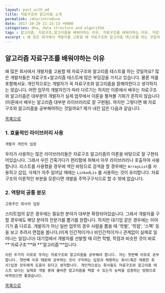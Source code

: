 ```yaml
---
layout: post_with_ad
title: 자료구조와 알고리즘 소개
permalink: /dna/introduce
date: 2017-10-29 21:15:13 +0900
categories: dna, data structure and algorithm
tags : 알고리즘, 자료구조,알고리즘을 배워야하는 이유, 자료구조를 배워야하는 이유, 자료구조 알고리즘을 배워야하는 이유
excerpt : 왜 많은 회사에서 개발자를 고용할 때 자료구조와 알고리즘 테스트를 하는 것일까요? 많은 개발자들은 자료구조+알고리즘 테스트에 많은 부담감을 가지고 있습니다.
---
```


## 알고리즘 자료구조를 배워야하는 이유

왜 많은 회사에서 개발자를 고용할 때 자료구조와 알고리즘 테스트를 하는 것일까요? 많은 개발자들은 자료구조+알고리즘 테스트에 많은 부담감을 가지고 있습니다. 물론 저를 포함해서요. 개인적으로는 개발자가 꼭 자료구조와 알고리즘을 잘해야한다고 생각하지는 않습니다. 어떤 업무의 개발자인가 따라 다르기는 하지만 이론에서 배우는 자료구조와 알고리즘은 대부분의 개발자가 실제 업무에서 이론을 펼쳐볼 기회가 흔하지 않습니다(이론에서 배우는 알고리즘 대부분 라이브러리로 잘 구현됨).
하지만 그렇다면 왜 자료구조와 알고리즘을 공부해야하는 것일까요? 제가 내린 답은 다음과 같습니다.

[목록으로](/dna/)

### 1. 효율적인 라이브러리 사용

`개발자 개인의 입장`

우리가 사용하는 많은 라이브러리들은 자료구조 알고리즘의 이론을 바탕으로 잘 구현되어있습니다. 그래서 우린 간혹가다가 편리함에 취해서 아무 라이브러리나 호출하여 사용합니다. 리스트를 사용했을 경우에 색인 바탕으로 검색을 할 경우에는 `ArrayList`를 사용하고 삽입, 삭제가 자주 일어날 때에는 `LinkedLis` 를 사용하는 것이 유리합니다. 자료구조의 이론적인 부분을 모른다면 개발을 주먹구구식으로 할 수 밖에 없습니다.

### 2. 역량의 공통 분모

`고용주인 회사의 입장`

스타트업의 같은 경우에는 필요한 분야가 대부분 확정되어있습니다. 그래서 개발자를 구할 경우에도 해당 분야의 전문가를 뽑기를 원합니다. 하지만 대기업 같은 경우에는 이야기가 좀 다르죠. 개발자가 아닌 일반 업무의 경우 사람을 뽑을 때 '학벌', '학점', '스펙' 등을 보고 추려서 면접을 봅니다.(이게 인간적이거나 비인간적이거나 관계없이 실제로 일어나는 일입니다) 대기업에서 개발자를 선발할 때 이런 학벌, 학점과 비슷한 것이 바로 **'자료구조'**와 **'알고리즘'**입니다.


	이런 두가지 이유로 우리는 자료구조와 알고리즘을 공부해야 합니다. 저는 첫번째 이유로 공부합니다. 첫번째 이유 때문에 공부하는 것이 구직하는 입장과 채용하는 회사(혹은 채용한 회사)입장 모두에게 도움이 된다고 생각합니다. 개인적으로는 회사들도 자료구조와 알고리즘 테스트 보다는 실제로 개발 중에 올바른 알고리즘을 택할 수 있는지 능력을 검증하는 방향으로 바뀌었으면 좋겠습니다.

[목록으로](/dna/)
